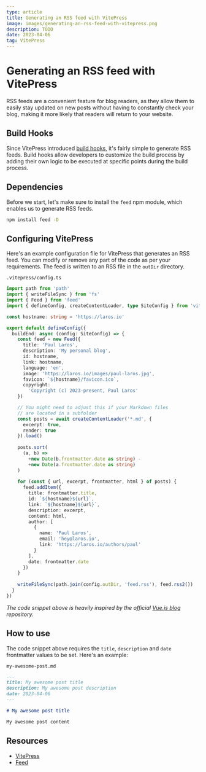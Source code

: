 ```yaml
---
type: article
title: Generating an RSS feed with VitePress
image: images/generating-an-rss-feed-with-vitepress.png
description: TODO
date: 2023-04-06
tag: VitePress
---
```


# Generating an RSS feed with VitePress

RSS feeds are a convenient feature for blog readers, as they allow them to easily stay updated on new posts without having to constantly check your blog, making it more likely that readers will return to your website.

## Build Hooks

Since VitePress introduced [build hooks](https://vitepress.dev/reference/site-config#build-hooks), it's fairly simple to generate RSS feeds. Build hooks allow developers to customize the build process by adding their own logic to be executed at specific points during the build process.

## Dependencies

Before we start, let's make sure to install the `feed` npm module, which enables us to generate RSS feeds.

```bash
npm install feed -D
```

## Configuring VitePress

Here's an example configuration file for VitePress that generates an RSS feed. You can modify or remove any part of the code as per your requirements. The feed is written to an RSS file in the `outDir` directory.

`.vitepress/config.ts`

```ts
import path from 'path'
import { writeFileSync } from 'fs'
import { Feed } from 'feed'
import { defineConfig, createContentLoader, type SiteConfig } from 'vitepress'

const hostname: string = 'https://laros.io'

export default defineConfig({
  buildEnd: async (config: SiteConfig) => {
    const feed = new Feed({
      title: 'Paul Laros',
      description: 'My personal blog',
      id: hostname,
      link: hostname,
      language: 'en',
      image: 'https://laros.io/images/paul-laros.jpg',
      favicon: `${hostname}/favicon.ico`,
      copyright:
        'Copyright (c) 2023-present, Paul Laros'
    })

    // You might need to adjust this if your Markdown files 
    // are located in a subfolder
    const posts = await createContentLoader('*.md', {
      excerpt: true,
      render: true
    }).load()
  
    posts.sort(
      (a, b) =>
        +new Date(b.frontmatter.date as string) -
        +new Date(a.frontmatter.date as string)
    )
  
    for (const { url, excerpt, frontmatter, html } of posts) {
      feed.addItem({
        title: frontmatter.title,
        id: `${hostname}${url}`,
        link: `${hostname}${url}`,
        description: excerpt,
        content: html,
        author: [
          {
            name: 'Paul Laros',
            email: 'hey@laros.io',
            link: 'https://laros.io/authors/paul'
          }
        ],
        date: frontmatter.date
      })
    }
  
    writeFileSync(path.join(config.outDir, 'feed.rss'), feed.rss2())
  }
})
```

_The code snippet above is heavily inspired by the official [Vue.js blog](https://github.com/vuejs/blog) repository._

## How to use

The code snippet above requires the `title`, `description` and `date` frontmatter values to be set. Here's an example:

`my-awesome-post.md`

```md
---
title: My awesome post title
description: My awesome post description
date: 2023-04-06
---

# My awesome post title

My awesome post content
```

## Resources

* [VitePress](https://vitepress.dev/)
* [Feed](https://github.com/jpmonette/feed)